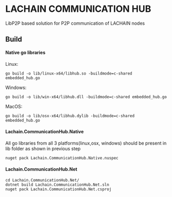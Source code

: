 # LACHAIN COMMUNICATION HUB

LibP2P based solution for P2P communication of LACHAIN nodes


## Build

#### Native go libraries
Linux:

```
go build -o lib/linux-x64/libhub.so -buildmode=c-shared embedded_hub.go
```

Windows:

```
go build -o lib/win-x64/libhub.dll -buildmode=c-shared embedded_hub.go
```

MacOS:

```
go build -o lib/osx-x64/libhub.dylib -buildmode=c-shared embedded_hub.go
```

#### Lachain.CommunicationHub.Native
All go libraries from all 3 platforms(linux,osx, windows) should be present in lib folder as shown in previous step

```
nuget pack Lachain.CommunicationHub.Native.nuspec
```

#### Lachain.CommunicationHub.Net
```
cd Lachain.CommunicationHub.Net/
dotnet build Lachain.CommunicationHub.Net.sln
nuget pack Lachain.CommunicationHub.Net.csproj
```
